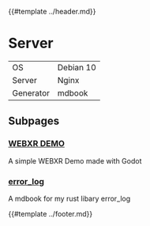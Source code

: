 {{#template ../header.md}}

# Server

|           |           |
| --------- | --------- |
| OS        | Debian 10 |
| Server    | Nginx     |
| Generator | mdbook    |

## Subpages

### [WEBXR DEMO](https://lesnake.xyz/opt/demo)

A simple WEBXR Demo made with Godot

### [error_log](https://lesnake.xyz/opt/error_log)

A mdbook for my rust libary error_log

{{#template ../footer.md}}
